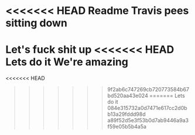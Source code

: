 <<<<<<< HEAD
Readme
Travis pees sitting down
=======
Let's fuck shit up
<<<<<<< HEAD
Lets do it
We're amazing
=======
<<<<<<< HEAD
>>>>>>> 9f2ab6c747269cb720773584b67bd520aa43e024
=======
Lets do it
>>>>>>> 084e315732a0d7471e617cc2d0bb13a29fddd98d
>>>>>>> a89f52d5e3f53b0d7ab9446a9a3f59e05b5b4a5a
